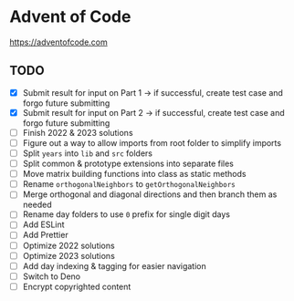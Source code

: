 # Advent of Code

https://adventofcode.com

## TODO

- [x] Submit result for input on Part 1 -> if successful, create test case and forgo future submitting
- [x] Submit result for input on Part 2 -> if successful, create test case and forgo future submitting
- [ ] Finish 2022 & 2023 solutions
- [ ] Figure out a way to allow imports from root folder to simplify imports
- [ ] Split `years` into `lib` and `src` folders
- [ ] Split common & prototype extensions into separate files
- [ ] Move matrix building functions into class as static methods
- [ ] Rename `orthogonalNeighbors` to `getOrthogonalNeighbors`
- [ ] Merge orthogonal and diagonal directions and then branch them as needed
- [ ] Rename day folders to use `0` prefix for single digit days
- [ ] Add ESLint
- [ ] Add Prettier
- [ ] Optimize 2022 solutions
- [ ] Optimize 2023 solutions
- [ ] Add day indexing & tagging for easier navigation
- [ ] Switch to Deno
- [ ] Encrypt copyrighted content
